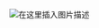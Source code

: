 ![在这里插入图片描述](https://img-blog.csdnimg.cn/20201031163639951.png?x-oss-process=image/watermark,type_ZmFuZ3poZW5naGVpdGk,shadow_10,text_aHR0cHM6Ly9ibG9nLmNzZG4ubmV0L3dpbGR5dWhhbw==,size_16,color_FFFFFF,t_70#pic_center)